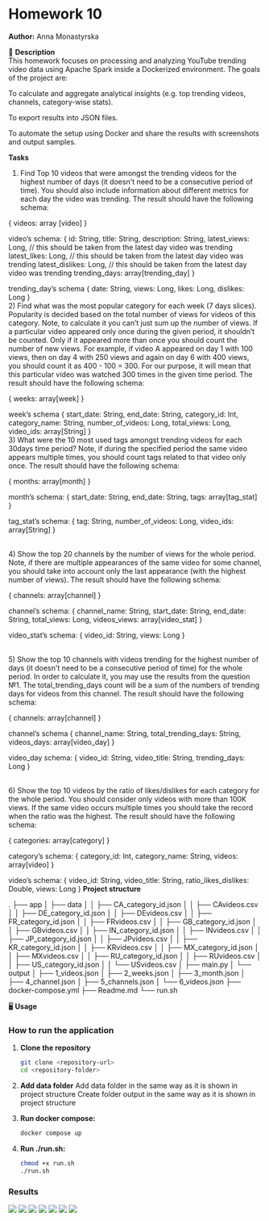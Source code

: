 # Homework 10

**Author:** Anna Monastyrska

📝 **Description**  
This homework focuses on processing and analyzing YouTube trending video data using Apache Spark inside a Dockerized environment. The goals of the project are:

To calculate and aggregate analytical insights (e.g. top trending videos, channels, category-wise stats).

To export results into JSON files.

To automate the setup using Docker and share the results with screenshots and output samples.

**Tasks**
1) Find Top 10 videos that were amongst the trending videos for the highest 
number of days (it doesn't need to be a consecutive period of time). 
You should also include information about different metrics for each day 
the video was trending. The result should have the following schema:
		
{ 
	videos: array [video] 
}

video’s schema:
{ 
	id: String,
	title: String,
	description: String,
	latest_views: Long, // this should be taken from the latest day video was trending
	latest_likes: Long, // this should be taken from the latest day video was trending
	latest_dislikes: Long, // this should be taken from the latest day video was trending
	trending_days: array[trending_day]
}

trending_day’s schema
{
	date: String,
	views: Long,
	likes: Long,
	dislikes: Long
}
<br>
2) Find what was the most popular category for each week (7 days slices). 
Popularity is decided based on the total number of views for videos of 
this category. Note, to calculate it you can’t just sum up the number of views.
If a particular video appeared only once during the given period, it shouldn’t be 
counted. Only if it appeared more than once you should count the number of new 
views. For example, if video A appeared on day 1 with 100 views, then on day 4 
with 250 views and again on day 6 with 400 views, you should count it as 400 - 100 = 300. 
For our purpose, it will mean that this particular video was watched 300 times 
in the given time period.  The result should have the following schema:

{
	weeks: array[week]
}

week’s schema
{ 
	start_date: String,
	end_date: String,
	category_id: Int,
	category_name: String,
	number_of_videos: Long,
	total_views: Long,
	video_ids: array[String]
}
<br>
3) What were the 10 most used tags amongst trending videos for each 30days time period? 
Note, if during the specified period the same video appears multiple times, 
you should count tags related to that video only once. The result should have the following 
schema:

{
	months: array[month]
}

month’s schema:
{ 
	start_date: String,
	end_date: String,
	tags: array[tag_stat]
}

tag_stat’s schema:
{
	tag: String,
	number_of_videos: Long,
	video_ids: array[String]
}

<br>
4) Show the top 20 channels by the number of views for the whole period. 
Note, if there are multiple appearances of the same video for some channel, 
you should take into account only the last appearance (with the highest 
number of views). The result should have the following schema:

{
	channels: array[channel]
}

channel’s schema:
{ 
	channel_name: String,
	start_date: String,
	end_date: String,
	total_views: Long,
	videos_views: array[video_stat]
}

video_stat’s schema:
{
	video_id: String, 
	views: Long
}

<br>
5) Show the top 10 channels with videos trending for the highest number of days 
(it doesn't need to be a consecutive period of time) for the whole period. 
In order to calculate it, you may use the results from the question №1. 
The total_trending_days count will be a sum of the numbers of trending days 
for videos from this channel. The result should have the following schema:

{
	channels: array[channel]
}

channel’s schema
{ 
	channel_name: String,
	total_trending_days: String,
  videos_days: array[video_day]
}

video_day schema:
{
	video_id: String, 
	video_title: String, 
	trending_days: Long
}

<br>
6) Show the top 10 videos by the ratio of likes/dislikes for each category 
for the whole period. You should consider only videos with more than 100K views. 
If the same video occurs multiple times you should take the record when 
the ratio was the highest. The result should have the following schema:

{
	categories: array[category]
}

category’s schema:
{ 
	category_id: Int,
	category_name: String,
	videos: array[video] 
}

video’s schema:
{ 
	video_id: String,
	video_title: String,
	ratio_likes_dislikes: Double,
	views: Long
}
**Project structure**

.
├── app
│   ├── data
│   │   ├── CA_category_id.json
│   │   ├── CAvideos.csv
│   │   ├── DE_category_id.json
│   │   ├── DEvideos.csv
│   │   ├── FR_category_id.json
│   │   ├── FRvideos.csv
│   │   ├── GB_category_id.json
│   │   ├── GBvideos.csv
│   │   ├── IN_category_id.json
│   │   ├── INvideos.csv
│   │   ├── JP_category_id.json
│   │   ├── JPvideos.csv
│   │   ├── KR_category_id.json
│   │   ├── KRvideos.csv
│   │   ├── MX_category_id.json
│   │   ├── MXvideos.csv
│   │   ├── RU_category_id.json
│   │   ├── RUvideos.csv
│   │   ├── US_category_id.json
│   │   └── USvideos.csv
│   ├── main.py
│   └── output
│       ├── 1_videos.json
│       ├── 2_weeks.json
│       ├── 3_month.json
│       ├── 4_channel.json
│       ├── 5_channels.json
│       └── 6_videos.json
├── docker-compose.yml
├── Readme.md
└── run.sh

🖥️ **Usage**

### How to run the application

1. **Clone the repository**

    ```bash
    git clone <repository-url>
    cd <repository-folder>
    ```
2. **Add data folder**
    Add data folder in the same way as it is shown in project structure
    Create folder output in the same way as it is shown in project structure

3. **Run docker compose:**

    ```bash
    docker compose up
    ```

4. **Run ./run.sh:**

    ```bash
    chmod +x run.sh
    ./run.sh
    ```


### Results
<img src='0.png'>
<img src='1.png'>
<img src='2.png'>
<img src='3.png'>
<img src='4.png'>
<img src='5.png'>
<img src='6.png'>